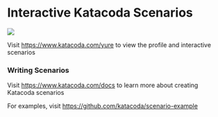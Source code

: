 # Interactive Katacoda Scenarios

[![](http://shields.katacoda.com/katacoda/yure/count.svg)](https://www.katacoda.com/yure "Get your profile on Katacoda.com")

Visit https://www.katacoda.com/yure to view the profile and interactive scenarios

### Writing Scenarios
Visit https://www.katacoda.com/docs to learn more about creating Katacoda scenarios

For examples, visit https://github.com/katacoda/scenario-example
